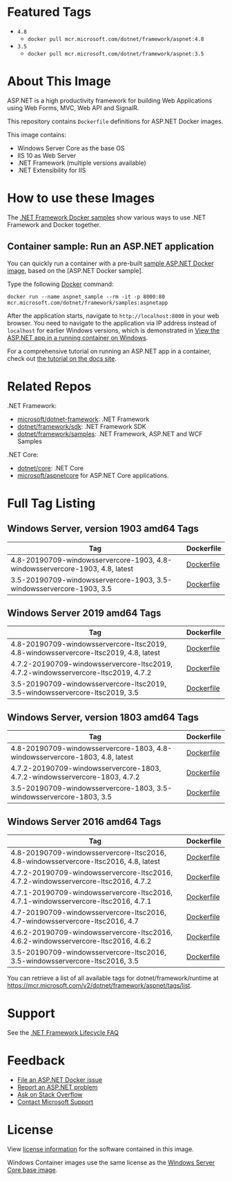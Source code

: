 ﻿# Featured Tags

* `4.8`
  * `docker pull mcr.microsoft.com/dotnet/framework/aspnet:4.8`
* `3.5`
  * `docker pull mcr.microsoft.com/dotnet/framework/aspnet:3.5`

# About This Image

ASP.NET is a high productivity framework for building Web Applications using Web Forms, MVC, Web API and SignalR.

This repository contains `Dockerfile` definitions for ASP.NET Docker images. 

This image contains:
- Windows Server Core as the base OS
- IIS 10 as Web Server
- .NET Framework (multiple versions available)
- .NET Extensibility for IIS

# How to use these Images

The [.NET Framework Docker samples](https://github.com/microsoft/dotnet-framework-docker/blob/master/samples/README.md) show various ways to use .NET Framework and Docker together.

## Container sample: Run an ASP.NET application
You can quickly run a container with a pre-built [sample ASP.NET Docker image](https://hub.docker.com/_/microsoft-dotnet-framework-samples/), based on the [ASP.NET Docker sample].

Type the following [Docker](https://www.docker.com/products/docker) command:

```console
docker run --name aspnet_sample --rm -it -p 8000:80 mcr.microsoft.com/dotnet/framework/samples:aspnetapp
```

After the application starts, navigate to `http://localhost:8000` in your web browser. You need to navigate to the application via IP address instead of `localhost` for earlier Windows versions, which is demonstrated in [View the ASP.NET app in a running container on Windows](https://github.com/microsoft/dotnet-framework-docker/blob/master/samples/aspnetapp/README.md#view-the-aspnet-app-in-a-running-container-on-windows).

For a comprehensive tutorial on running an ASP.NET app in a container, check out [the tutorial on the docs site](https://docs.microsoft.com/en-us/dotnet/articles/framework/docker/aspnetmvc).

# Related Repos

.NET Framework:

* [microsoft/dotnet-framework](https://hub.docker.com/r/microsoft/dotnet-framework/): .NET Framework
* [dotnet/framework/sdk](https://hub.docker.com/_/microsoft-dotnet-framework-sdk/): .NET Framework SDK
* [dotnet/framework/samples](https://hub.docker.com/_/microsoft-dotnet-framework-samples/): .NET Framework, ASP.NET and WCF Samples

.NET Core:

* [dotnet/core](https://hub.docker.com/_/microsoft-dotnet-core/): .NET Core
* [microsoft/aspnetcore](https://hub.docker.com/r/microsoft/aspnetcore/) for ASP.NET Core applications.


# Full Tag Listing

## Windows Server, version 1903 amd64 Tags
Tag | Dockerfile
---------| ---------------
4.8-20190709-windowsservercore-1903, 4.8-windowsservercore-1903, 4.8, latest | [Dockerfile](https://github.com/microsoft/dotnet-framework-docker/blob/master/4.8/runtime/windowsservercore-1903/Dockerfile)
3.5-20190709-windowsservercore-1903, 3.5-windowsservercore-1903, 3.5 | [Dockerfile](https://github.com/microsoft/dotnet-framework-docker/blob/master/3.5/runtime/windowsservercore-1903/Dockerfile)

## Windows Server 2019 amd64 Tags
Tag | Dockerfile
---------| ---------------
4.8-20190709-windowsservercore-ltsc2019, 4.8-windowsservercore-ltsc2019, 4.8, latest | [Dockerfile](https://github.com/microsoft/dotnet-framework-docker/blob/master/4.8/runtime/windowsservercore-ltsc2019/Dockerfile)
4.7.2-20190709-windowsservercore-ltsc2019, 4.7.2-windowsservercore-ltsc2019, 4.7.2 | [Dockerfile](https://github.com/microsoft/dotnet-framework-docker/blob/master/4.7.2/runtime/windowsservercore-ltsc2019/Dockerfile)
3.5-20190709-windowsservercore-ltsc2019, 3.5-windowsservercore-ltsc2019, 3.5 | [Dockerfile](https://github.com/microsoft/dotnet-framework-docker/blob/master/3.5/runtime/windowsservercore-ltsc2019/Dockerfile)

## Windows Server, version 1803 amd64 Tags
Tag | Dockerfile
---------| ---------------
4.8-20190709-windowsservercore-1803, 4.8-windowsservercore-1803, 4.8, latest | [Dockerfile](https://github.com/microsoft/dotnet-framework-docker/blob/master/4.8/runtime/windowsservercore-1803/Dockerfile)
4.7.2-20190709-windowsservercore-1803, 4.7.2-windowsservercore-1803, 4.7.2 | [Dockerfile](https://github.com/microsoft/dotnet-framework-docker/blob/master/4.7.2/runtime/windowsservercore-1803/Dockerfile)
3.5-20190709-windowsservercore-1803, 3.5-windowsservercore-1803, 3.5 | [Dockerfile](https://github.com/microsoft/dotnet-framework-docker/blob/master/3.5/runtime/windowsservercore-1803/Dockerfile)

## Windows Server 2016 amd64 Tags
Tag | Dockerfile
---------| ---------------
4.8-20190709-windowsservercore-ltsc2016, 4.8-windowsservercore-ltsc2016, 4.8, latest | [Dockerfile](https://github.com/microsoft/dotnet-framework-docker/blob/master/4.8/runtime/windowsservercore-ltsc2016/Dockerfile)
4.7.2-20190709-windowsservercore-ltsc2016, 4.7.2-windowsservercore-ltsc2016, 4.7.2 | [Dockerfile](https://github.com/microsoft/dotnet-framework-docker/blob/master/4.7.2/runtime/windowsservercore-ltsc2016/Dockerfile)
4.7.1-20190709-windowsservercore-ltsc2016, 4.7.1-windowsservercore-ltsc2016, 4.7.1 | [Dockerfile](https://github.com/microsoft/dotnet-framework-docker/blob/master/4.7.1/runtime/windowsservercore-ltsc2016/Dockerfile)
4.7-20190709-windowsservercore-ltsc2016, 4.7-windowsservercore-ltsc2016, 4.7 | [Dockerfile](https://github.com/microsoft/dotnet-framework-docker/blob/master/4.7/runtime/windowsservercore-ltsc2016/Dockerfile)
4.6.2-20190709-windowsservercore-ltsc2016, 4.6.2-windowsservercore-ltsc2016, 4.6.2 | [Dockerfile](https://github.com/microsoft/dotnet-framework-docker/blob/master/4.6.2/runtime/windowsservercore-ltsc2016/Dockerfile)
3.5-20190709-windowsservercore-ltsc2016, 3.5-windowsservercore-ltsc2016, 3.5 | [Dockerfile](https://github.com/microsoft/dotnet-framework-docker/blob/master/3.5/runtime/windowsservercore-ltsc2016/Dockerfile)

You can retrieve a list of all available tags for dotnet/framework/runtime at https://mcr.microsoft.com/v2/dotnet/framework/aspnet/tags/list.



# Support

See the [.NET Framework Lifecycle FAQ](https://support.microsoft.com/en-us/help/17455/lifecycle-faq-net-framework)

# Feedback

* [File an ASP.NET Docker issue](https://github.com/microsoft/dotnet-framework-docker/issues)
* [Report an ASP.NET problem](https://developercommunity.visualstudio.com/spaces/61/index.html)
* [Ask on Stack Overflow](https://stackoverflow.com/questions/tagged/.net)
* [Contact Microsoft Support](https://support.microsoft.com/contactus/)

# License

View [license information](https://www.microsoft.com/net/dotnet_library_license.htm) for the software contained in this image. 

Windows Container images use the same license as the [Windows Server Core base image](https://hub.docker.com/_/microsoft-windows-servercore/).

